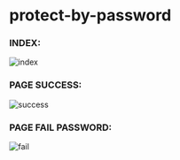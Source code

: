 # protect-by-password

### INDEX:
![index](https://github.com/seafy/protect-by-password/blob/master/img/password.png)

### PAGE SUCCESS:
![success](https://github.com/seafy/protect-by-password/blob/master/img/password2.png?raw=true)

### PAGE FAIL PASSWORD:
![fail](https://github.com/seafy/protect-by-password/blob/master/img/password3.png?raw=true)
